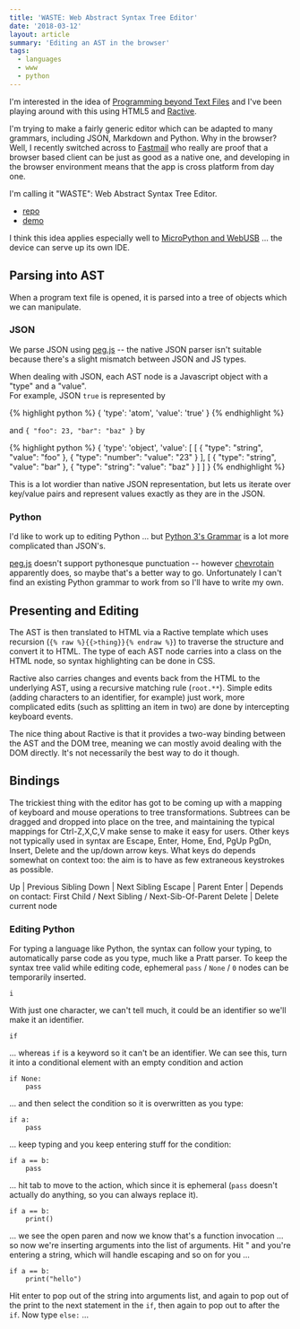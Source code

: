 ```yaml
---
title: 'WASTE: Web Abstract Syntax Tree Editor'
date: '2018-03-12'
layout: article
summary: 'Editing an AST in the browser'
tags:
  - languages
  - www
  - python
---
```


I'm interested in the idea of [Programming beyond Text Files](/art/programming-beyond-text-files/) and
I've been playing around with this using HTML5 and [Ractive](https://ractive.js.org/).

I'm trying to make a fairly generic editor which can be adapted to many grammars, including
JSON, Markdown and Python.  Why in the browser?  Well, I recently switched across to 
[Fastmail](https://fastmail.com/) who really are proof that a browser based client can be 
just as good as a native one, and developing in the browser environment means that the 
app is cross platform from day one.

I'm calling it "WASTE": Web Abstract Syntax Tree Editor.

* [repo](https://github.com/nickzoic/waste/)
* [demo](https://nickzoic.github.io/waste/waste.html)

I think this idea applies especially well to [MicroPython and WebUSB](/art/micropython-webusb/) ...
the device can serve up its own IDE.

## Parsing into AST

When a program text file is opened, it is parsed into a tree of objects
which we can manipulate.

### JSON

We parse JSON using [peg.js](https://pegjs.org/) --
the native JSON parser isn't suitable because
there's a slight mismatch between JSON and JS types.

When dealing with JSON, each AST node is a Javascript object with a "type" and a "value".  
For example, JSON `true` is represented by

{% highlight python %}
{ 'type': 'atom', 'value': 'true' }
{% endhighlight %}

and `{ "foo": 23, "bar": "baz" }` by

{% highlight python %}
{ 'type': 'object', 'value': [
   [ { "type": "string", "value": "foo" }, { "type": "number": "value": "23" } ],
   [ { "type": "string", "value": "bar" }, { "type": "string": "value": "baz" } ]
] }
{% endhighlight %}

This is a lot wordier than native JSON representation, but lets us iterate over
key/value pairs and represent values exactly as they are in the JSON.

### Python

I'd like to work up to editing Python ... but
[Python 3's Grammar](https://docs.python.org/3/reference/grammar.html) is a lot
more complicated than JSON's.  

[peg.js](https://pegjs.org/) doesn't support pythonesque punctuation --
however [chevrotain](https://github.com/SAP/chevrotain) apparently
does, so maybe that's a better way to go.  Unfortunately I can't find an
existing Python grammar to work from so I'll have to write my own.

## Presenting and Editing

The AST is then translated to HTML via a Ractive template which uses recursion
(`{% raw %}{{>thing}}{% endraw %}`) to traverse the structure and convert it to HTML.
The type of each AST node carries into a class on the HTML node, so 
syntax highlighting can be done in CSS.

Ractive also carries changes and events back from the HTML to the underlying AST,
using a recursive matching rule (`root.**`).  Simple edits (adding characters 
to an identifier, for example) just work, more complicated edits (such as splitting an 
item in two) are done by intercepting keyboard events.

The nice thing about Ractive is that it provides a two-way binding between
the AST and the DOM tree, meaning we can mostly avoid dealing with the DOM 
directly.  It's not necessarily the best way to do it though.

## Bindings

The trickiest thing with the editor has got to be coming up with a mapping of keyboard
and mouse operations to tree transformations.  Subtrees can be dragged and dropped into 
place on the tree, and maintaining the typical mappings for Ctrl-Z,X,C,V make sense
to make it easy for users.  Other keys not typically used in syntax are Escape, Enter,
Home, End, PgUp PgDn, Insert, Delete and the up/down arrow keys.  What keys do depends
somewhat on context too: the aim is to have as few extraneous keystrokes as possible.

Up | Previous Sibling
Down | Next Sibling
Escape | Parent
Enter | Depends on contact: First Child / Next Sibling / Next-Sib-Of-Parent
Delete | Delete current node

### Editing Python

For typing a language like Python, the syntax can follow your typing, to automatically
parse code as you type, much like a Pratt parser.  To keep the syntax tree valid while
editing code, ephemeral `pass` / `None` / `0` nodes can be temporarily inserted.

    i

With just one character, we can't tell much, it could be an identifier so we'll make it
an identifier.

    if

... whereas `if` is a keyword so it can't be an identifier. We can see this, turn it into
a conditional element with an empty condition and action

    if None:
        pass

... and then select the condition so it is overwritten as you type:

    if a:
        pass

... keep typing and you keep entering stuff for the condition:

    if a == b:
        pass

... hit tab to move to the action, which since it is ephemeral (`pass` doesn't actually do 
anything, so you can always replace it).

    if a == b:
        print()

... we see the open paren and now we know that's a function invocation ... so now we're 
inserting arguments into the list of arguments.  Hit " and you're entering a string, which
will handle escaping and so on for you ...

    if a == b:
        print("hello")

Hit enter to pop out of the string into arguments list, and again to pop out of the
print to the next statement in the `if`, then again to pop out to after the `if`.
Now type `else:` ...

